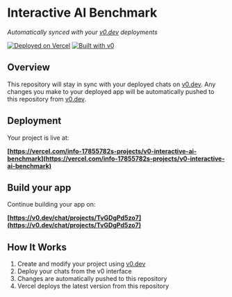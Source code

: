 # Interactive AI Benchmark

*Automatically synced with your [v0.dev](https://v0.dev) deployments*

[![Deployed on Vercel](https://img.shields.io/badge/Deployed%20on-Vercel-black?style=for-the-badge&logo=vercel)](https://vercel.com/info-17855782s-projects/v0-interactive-ai-benchmark)
[![Built with v0](https://img.shields.io/badge/Built%20with-v0.dev-black?style=for-the-badge)](https://v0.dev/chat/projects/TvGDgPd5zo7)

## Overview

This repository will stay in sync with your deployed chats on [v0.dev](https://v0.dev).
Any changes you make to your deployed app will be automatically pushed to this repository from [v0.dev](https://v0.dev).

## Deployment

Your project is live at:

**[https://vercel.com/info-17855782s-projects/v0-interactive-ai-benchmark](https://vercel.com/info-17855782s-projects/v0-interactive-ai-benchmark)**

## Build your app

Continue building your app on:

**[https://v0.dev/chat/projects/TvGDgPd5zo7](https://v0.dev/chat/projects/TvGDgPd5zo7)**

## How It Works

1. Create and modify your project using [v0.dev](https://v0.dev)
2. Deploy your chats from the v0 interface
3. Changes are automatically pushed to this repository
4. Vercel deploys the latest version from this repository